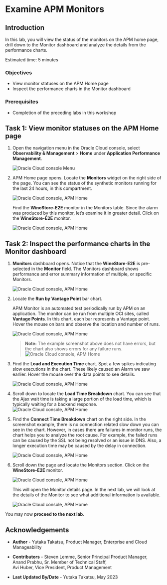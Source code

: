 # Examine APM Monitors

## Introduction

In this lab, you will view the status of the monitors on the APM home page, drill down to the Monitor dashboard and analyze the details from the performance charts.  

Estimated time: 5 minutes

### Objectives

* View monitor statuses on the APM Home page
* Inspect the performance charts in the Monitor dashboard

### Prerequisites

* Completion of the preceding labs in this workshop

## Task 1: View monitor statuses on the APM Home page

1. Open the navigation menu in the Oracle Cloud console, select **Observability & Management** > **Home** under **Application Performance Management**.

	![Oracle Cloud console Menu](images/1-0-menu-home.png " ")

2. APM Home page opens. Locate the **Monitors** widget on the right side of the page. You can see the status of the synthetic monitors running for the last 24 hours, in this compartment.

	![Oracle Cloud console, APM Home](images/1-1-apm-home.png " ")

	Find the **WineStore-E2E** monitor in the Monitors table.  Since the alarm was produced by this monitor, let’s examine it in greater detail. Click on the **WineStore-E2E** monitor.

	![Oracle Cloud console, APM Home](images/1-2-monitor-widget.png " ")

## Task 2: Inspect the performance charts in the Monitor dashboard

1. **Monitors** dashboard opens. Notice that the **WineStore-E2E** is pre-selected in the **Monitor** field. The Monitors dashboard shows performance and error summary information of multiple, or specific Monitors.

 	![Oracle Cloud console, APM Home](images/1-3-monitor-dbd.png " ")

2. Locate the **Run by Vantage Point** bar chart.

	APM Monitor is an automated test periodically run by APM on an application. The monitor can be run from multiple OCI sites, called **Vantage Points**. In this chart, each bar represents a Vantage point.  Hover the mouse on bars and observe the location and number of runs.

 	![Oracle Cloud console, APM Home](images/1-4-run-by-v-point.png " ")

	>**Note:** The example screenshot above does not have errors, but the chart also shows errors for any failure runs.
	 	![Oracle Cloud console, APM Home](images/1-4-2-failed-monitors.png " ")


3. Find the **Load and Execution Time** chart. Spot a few spikes indicating slow executions in the chart. These likely caused an Alarm we saw earlier. Hover the mouse over the data points to see details.

 	![Oracle Cloud console, APM Home](images/1-5-load-exec-time.png " ")


4. Scroll down to locate the **Load Time Breakdown** chart. You can see that the Ajax wait time is taking a large portion of the load time, which is typically waiting for a backend response.
 	![Oracle Cloud console, APM Home](images/1-6-load-time-bdown.png " ")

5. Find the **Connect Time Breakdown** chart on the right side. In the screenshot example, there is no connection related slow down you can see in the chart. However, in cases there are failures in monitor runs, the chart helps you to analyze the root cause. For example, the failed runs can be caused by the SSL not being resolved or an issue in DNS. Also, a longer execution time may be caused by the delay in connection.

 	![Oracle Cloud console, APM Home](images/1-7-connect-time-bdown.png " ")


6. Scroll down the page and locate the Monitors section. Click on the **WineStore-E2E** monitor.

 	![Oracle Cloud console, APM Home](images/1-8-monitor-link.png " ")

	This will open the Monitor details page. In the next lab, we will look at the details of the Monitor to see what additional information is available.

 	![Oracle Cloud console, APM Home](images/1-9-monitor-home-page.png " ")

You may now **proceed to the next lab**.

## Acknowledgements

* **Author** - Yutaka Takatsu, Product Manager, Enterprise and Cloud Manageability
- **Contributors** - Steven Lemme, Senior Principal Product Manager,  
Anand Prabhu, Sr. Member of Technical Staff,  
Avi Huber, Vice President, Product Management
* **Last Updated By/Date** - Yutaka Takatsu, May 2023
